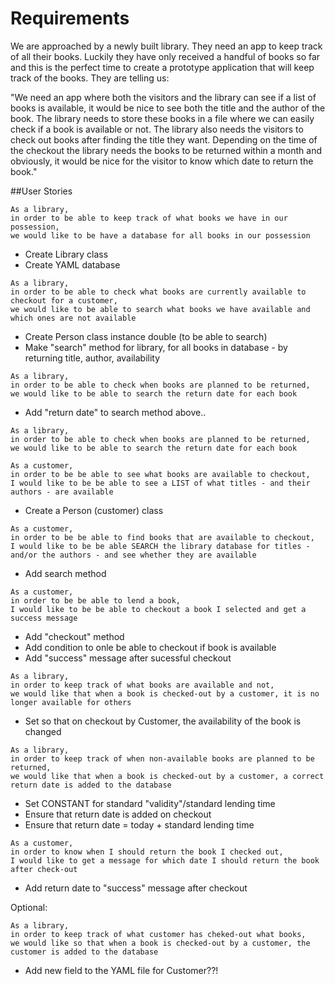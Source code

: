 # Requirements
We are approached by a newly built library. They need an app to keep track of all their books. Luckily they have only received a handful of books so far and this is the perfect time to create a prototype application that will keep track of the books. They are telling us:

"We need an app where both the visitors and the library can see if a list of books is available, it would be nice to see both the title and the author of the book. The library needs to store these books in a file where we can easily check if a book is available or not. The library also needs the visitors to check out books after finding the title they want. Depending on the time of the checkout the library needs the books to be returned within a month and obviously, it would be nice for the visitor to know which date to return the book."

##User Stories
```
As a library,
in order to be able to keep track of what books we have in our possession,
we would like to be have a database for all books in our possession
```
- Create Library class
- Create YAML database

```
As a library,
in order to be able to check what books are currently available to checkout for a customer,
we would like to be able to search what books we have available and which ones are not available
````
- Create Person class instance double (to be able to search)
- Make "search" method for library, for all books in database - by returning title, author, availability

```
As a library,
in order to be able to check when books are planned to be returned,
we would like to be able to search the return date for each book
```
- Add "return date" to search method above..

```
As a library,
in order to be able to check when books are planned to be returned,
we would like to be able to search the return date for each book
```

```
As a customer,
in order to be be able to see what books are available to checkout,
I would like to be be able to see a LIST of what titles - and their authors - are available
```
- Create a Person (customer) class

```
As a customer,
in order to be be able to find books that are available to checkout,
I would like to be be able SEARCH the library database for titles - and/or the authors - and see whether they are available
```
- Add search method

```
As a customer,
in order to be be able to lend a book,
I would like to be be able to checkout a book I selected and get a success message
```
- Add "checkout" method
- Add condition to onle be able to checkout if book is available
- Add "success" message after sucessful checkout

```
As a library,
in order to keep track of what books are available and not,
we would like that when a book is checked-out by a customer, it is no longer available for others
```
- Set so that on checkout by Customer, the availability of the book is changed

```
As a library,
in order to keep track of when non-available books are planned to be returned,
we would like that when a book is checked-out by a customer, a correct return date is added to the database
```
- Set CONSTANT for standard "validity"/standard lending time
- Ensure that return date is added on checkout
- Ensure that return date = today + standard lending time

```
As a customer,
in order to know when I should return the book I checked out,
I would like to get a message for which date I should return the book after check-out
```
- Add return date to "success" message after checkout

Optional:
```
As a library,
in order to keep track of what customer has cheked-out what books,
we would like so that when a book is checked-out by a customer, the customer is added to the database
```
- Add new field to the YAML file for Customer??!